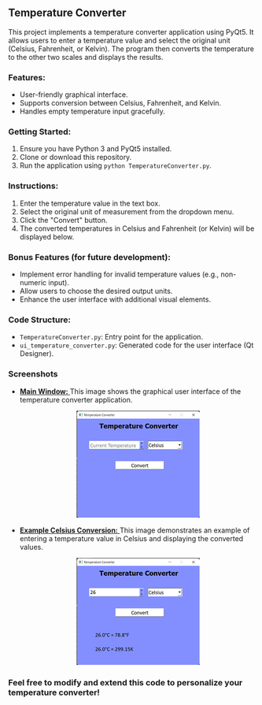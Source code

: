 ## Temperature Converter 

This project implements a temperature converter application using PyQt5. It allows users to enter a temperature value and select the original unit (Celsius, Fahrenheit, or Kelvin). The program then converts the temperature to the other two scales and displays the results.

### **Features:**

* User-friendly graphical interface.
* Supports conversion between Celsius, Fahrenheit, and Kelvin.
* Handles empty temperature input gracefully.

### **Getting Started:**

1. Ensure you have Python 3 and PyQt5 installed.
2. Clone or download this repository.
3. Run the application using `python TemperatureConverter.py`.

### **Instructions:**

1. Enter the temperature value in the text box.
2. Select the original unit of measurement from the dropdown menu.
3. Click the "Convert" button.
4. The converted temperatures in Celsius and Fahrenheit (or Kelvin) will be displayed below.

### **Bonus Features (for future development):**

* Implement error handling for invalid temperature values (e.g., non-numeric input).
* Allow users to choose the desired output units.
* Enhance the user interface with additional visual elements.

### **Code Structure:**

* `TemperatureConverter.py`: Entry point for the application. 
* `ui_temperature_converter.py`: Generated code for the user interface (Qt Designer).

### **Screenshots**

* <u> **Main Window:** </u> This image shows the graphical user interface of the temperature converter application.
    <p align="center"><img src="./Output/Main_window.png" alt="Main Window" /></p>
* <u> **Example Celsius Conversion:** </u>  This image demonstrates an example of entering a temperature value in Celsius and displaying the converted values.
    <p align="center"><img src="./Output/Example_Celsius.png" alt="Example" /></p>

### **Feel free to modify and extend this code to personalize your temperature converter!**
